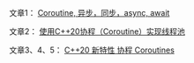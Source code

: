 文章1： [Coroutine, 异步，同步，async, await](https://zhuanlan.zhihu.com/p/237067072)

文章2： [使用C++20协程（Coroutine）实现线程池](https://zhuanlan.zhihu.com/p/375279181)

文章3、4、5： [C++20 新特性 协程 Coroutines](https://zhuanlan.zhihu.com/p/349210290)